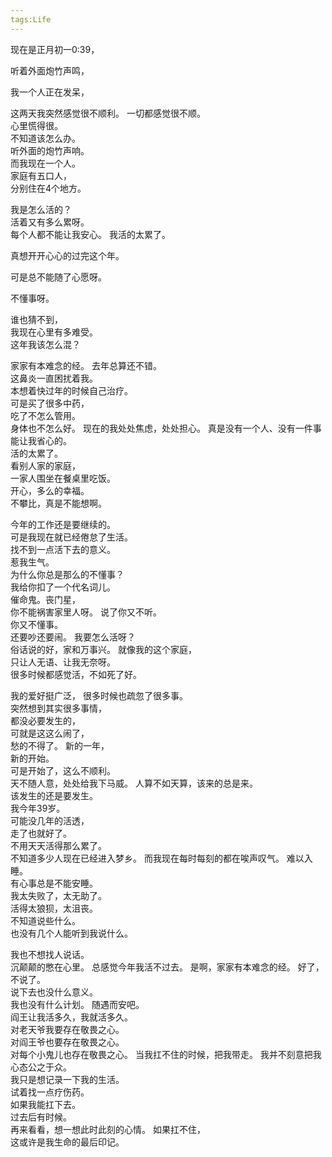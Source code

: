 ```yaml
---
tags:Life
---
```

现在是正月初一0:39，  

听着外面炮竹声鸣，  

我一个人正在发呆，  

这两天我突然感觉很不顺利。 
一切都感觉很不顺。  
心里慌得很。  
不知道该怎么办。  
听外面的炮竹声响。  
而我现在一个人。  
家庭有五口人，  
分别住在4个地方。  

我是怎么活的？  
活着又有多么累呀。  
每个人都不能让我安心。 
我活的太累了。  

真想开开心心的过完这个年。  

可是总不能随了心愿呀。  

不懂事呀。 

谁也猜不到，  
我现在心里有多难受。  
这年我该怎么混？ 

家家有本难念的经。 
去年总算还不错。  
这鼻炎一直困扰着我。  
本想着快过年的时候自己治疗。  
可是买了很多中药，  
吃了不怎么管用。  
身体也不怎么好。 
现在的我处处焦虑，处处担心。 
真是没有一个人、没有一件事能让我省心的。  
活的太累了。  
看别人家的家庭，  
一家人围坐在餐桌里吃饭。  
开心，多么的幸福。  
不攀比，真是不能想啊。  

今年的工作还是要继续的。  
可是我现在就已经倦怠了生活。  
找不到一点活下去的意义。  
惹我生气。  
为什么你总是那么的不懂事？  
我给你扣了一个代名词儿。  
催命鬼。丧门星，  
你不能祸害家里人呀。 
说了你又不听。  
你又不懂事。  
还要吵还要闹。 
我要怎么活呀？  
俗话说的好，家和万事兴。 
就像我的这个家庭，  
只让人无语、让我无奈呀。  
很多时候都感觉活，不如死了好。  

我的爱好挺广泛，
很多时候也疏忽了很多事。  
突然想到其实很多事情，  
都没必要发生的，  
可就是这这么闹了，  
愁的不得了。
新的一年，  
新的开始。  
可是开始了，这么不顺利。  
天不随人意，处处给我下马威。
人算不如天算，该来的总是来。  
该发生的还是要发生。  
我今年39岁。  
可能没几年的活透，  
走了也就好了。  
不用天天活得那么累了。  
不知道多少人现在已经进入梦乡。 
而我现在每时每刻的都在唉声叹气。 
难以入睡。  
有心事总是不能安睡。  
我太失败了，太无助了。  
活得太狼狈，太沮丧。  
不知道说些什么。  
也没有几个人能听到我说什么。 

我也不想找人说话。  
沉颠颠的憋在心里。
总感觉今年我活不过去。 
是啊，家家有本难念的经。 
好了，不说了。  
说下去也没什么意义。  
我也没有什么计划。 
随遇而安吧。  
阎王让我活多久，我就活多久。  
对老天爷我要存在敬畏之心。  
对阎王爷也要存在敬畏之心。  
对每个小鬼儿也存在敬畏之心。 
当我扛不住的时候，把我带走。 
我并不刻意把我心态公之于众。  
我只是想记录一下我的生活。  
试着找一点疗伤药。  
如果我能扛下去。  
过去后有时候。  
再来看看，想一想此时此刻的心情。 
如果扛不住，  
这或许是我生命的最后印记。
